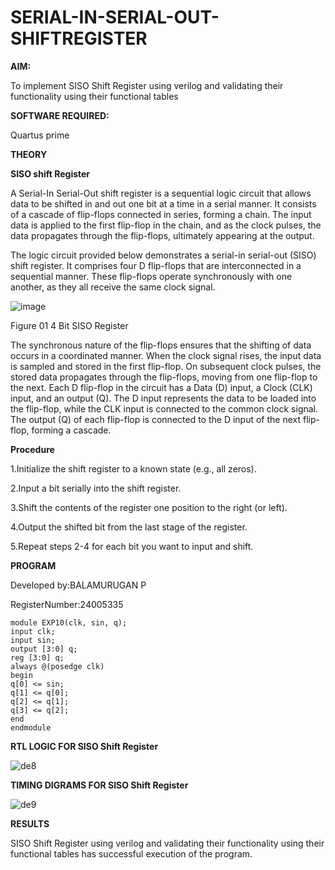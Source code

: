 # SERIAL-IN-SERIAL-OUT-SHIFTREGISTER


**AIM:**



To implement  SISO Shift Register using verilog and validating their functionality using their functional tables



**SOFTWARE REQUIRED:**


Quartus prime


**THEORY**


**SISO shift Register**



A Serial-In Serial-Out shift register is a sequential logic circuit that allows data to be shifted in and out one bit at a time in a serial manner. It consists of a cascade of flip-flops connected in series, forming a chain. The input data is applied to the first flip-flop in the chain, and as the clock pulses, the data propagates through the flip-flops, ultimately appearing at the output.


The logic circuit provided below demonstrates a serial-in serial-out (SISO) shift register. It comprises four D flip-flops that are interconnected in a sequential manner. These flip-flops operate synchronously with one another, as they all receive the same clock signal.



![image](https://github.com/naavaneetha/SERIAL-IN-SERIAL-OUT-SHIFTREGISTER/assets/154305477/e81c4072-37f9-46c6-8145-566764b74c3a)



Figure 01 4 Bit SISO Register

The synchronous nature of the flip-flops ensures that the shifting of data occurs in a coordinated manner. When the clock signal rises, the input data is sampled and stored in the first flip-flop. On subsequent clock pulses, the stored data propagates through the flip-flops, moving from one flip-flop to the next.
Each D flip-flop in the circuit has a Data (D) input, a Clock (CLK) input, and an output (Q). The D input represents the data to be loaded into the flip-flop, while the CLK input is connected to the common clock signal. The output (Q) of each flip-flop is connected to the D input of the next flip-flop, forming a cascade.



**Procedure**

1.Initialize the shift register to a known state (e.g., all zeros).

2.Input a bit serially into the shift register. 

3.Shift the contents of the register one position to the right (or left).

4.Output the shifted bit from the last stage of the register.

5.Repeat steps 2-4 for each bit you want to input and shift.




**PROGRAM**

Developed by:BALAMURUGAN P

RegisterNumber:24005335


```
module EXP10(clk, sin, q);
input clk;
input sin;
output [3:0] q;
reg [3:0] q;
always @(posedge clk)
begin
q[0] <= sin;
q[1] <= q[0];
q[2] <= q[1];
q[3] <= q[2];
end
endmodule
```



**RTL LOGIC FOR SISO Shift Register**


![de8](https://github.com/23002776/SERIAL-IN-SERIAL-OUT-SHIFTREGISTER/assets/145742657/7d41b8b4-f65e-4d17-8dbd-96dbaf7264dc)



**TIMING DIGRAMS FOR SISO Shift Register**



![de9](https://github.com/23002776/SERIAL-IN-SERIAL-OUT-SHIFTREGISTER/assets/145742657/7d33723b-4ce9-4e22-88bd-f021ea47c087)



**RESULTS**



SISO Shift Register using verilog and validating their functionality using their functional tables has successful execution of the program.




